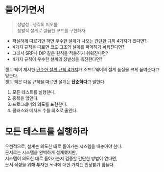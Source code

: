 # 들어가면서      
> 창발성 : 생각의 떠오름        
> 창발적 설계로 깔끔한 코드를 구현하자          
         
* 착실하게 따르기만 하면 우수한 설계가 나오는 간단한 규칙 4가지가 있다면?   
* 4가지 규칙을 따르면 코드 그조와 설계를 파악하기 쉬워진다면?    
* 그래서 SRP나 DIP 같은 원칙을 적용하기 쉬워진다면?   
* 4가지 규칙이 우수한 설계의 창발성을 촉진한다면?

켄트 백이 제시한 [단순한 설계 규칙 4가지](https://martinfowler.com/bliki/BeckDesignRules.html)가 소프트웨어의 설계 품질을 크게 높여준다고 믿는다.   
켄트 백은 다음 규칙을 따르면 설계는 **단순하다**고 말한다.   
  
1. 모든 테스트를 실행한다.       
2. 중복을 없앤다.      
3. 프로그래머의 의도를 표현한다.     
4. 클래스와 메서드 수를 최소로 줄인다.   

# 모든 테스트를 실행하라   
우선적으로, 설계는 의도한 대로 돌아가는 시스템을 내놓아야 한다.    
문서로는 시스템을 완벽하게 설계했지만,      
시스템이 의도한 대로 돌아가는지 검증할 간단한 방법이 없다면,    
문서 작성을 위해 투자한 노력에 대한 가치는 인정받기 힘들다.   

